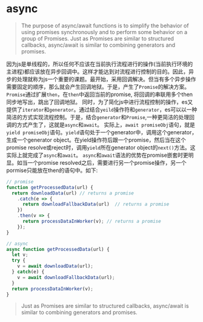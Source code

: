 # async
> The purpose of async/await functions is to simplify the behavior of using promises synchronously and to perform some behavior on a group of Promises. Just as Promises are similar to structured callbacks, async/await is similar to combining generators and promises.

因为js是单线程的，所以任何不应该在当前执行流程进行的操作(当前执行环境的主进程)都应该放在异步回调中。这样才能达到对流程进行控制的目的。因此，异步的处理就称为js一个重要的课题。最开始，采用回调解决。但当有多个异步操作需要固定的顺序，那么就会产生回调地狱。于是，产生了`Promise`的解决方案。`Promise`通过扩展`then`，在`then`中返回当前的promise, 将回调的串联用多个then同步地写出，跳出了回调地狱。
同时，为了简化js中进行流程控制的操作，es又提供了`iterator`和`generator`。通过结合`yeild`操作符和`generator`，es可以以一种简洁的方式实现流程控制。于是，结合`generator`和`Promise`,一种更简洁的处理回调的方式产生了，这就是`async`和`await`。
实际上，`await promiseObj`语句，就是`yield promiseObj`语句。`yield`语句处于一个generator中，调用这个generator，生成一个generator object。在yield操作符后跟一个promise，然后当在这个promise resolve或reject时，调用`yield`所在generator object的`next()`方法。这实际上就完成了`async`和`await`。
`async`和`await`语法的优势在promise嵌套时更明显。如当一个promise resolved之后，需要进行另一个promise操作，另一个pormise只能放在then的语句中。如下:
```javascript
// promise
function getProcessedData(url) {
  return downloadData(url) // returns a promise
    .catch(e => {
      return downloadFallbackData(url)  // returns a promise
    })
    .then(v => {
      return processDataInWorker(v); // returns a promise
    });
}

// async
async function getProcessedData(url) {
  let v;
  try {
    v = await downloadData(url); 
  } catch(e) {
    v = await downloadFallbackData(url);
  }
  return processDataInWorker(v);
}
```

> Just as Promises are similar to structured callbacks, async/await is similar to combining generators and promises.